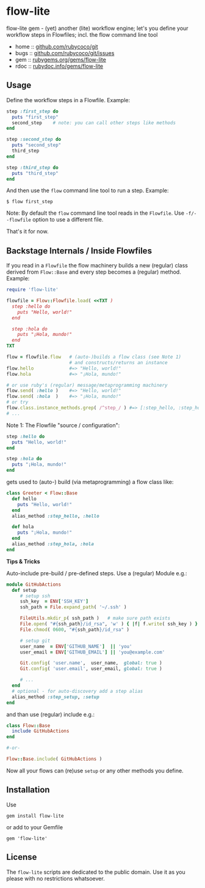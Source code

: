 # flow-lite

flow-lite gem - (yet) another (lite) workflow engine; let's you define your workflow steps in Flowfiles; incl. the flow command line tool


* home  :: [github.com/rubycoco/git](https://github.com/rubycoco/git)
* bugs  :: [github.com/rubycoco/git/issues](https://github.com/rubycoco/git/issues)
* gem   :: [rubygems.org/gems/flow-lite](https://rubygems.org/gems/flow-lite)
* rdoc  :: [rubydoc.info/gems/flow-lite](http://rubydoc.info/gems/flow-lite)



## Usage


Define the workflow steps in a Flowfile. Example:


``` ruby
step :first_step do
  puts "first_step"
  second_step    # note: you can call other steps like methods
end

step :second_step do
  puts "second_step"
  third_step
end

step :third_step do
  puts "third_step"
end
```

And then use the `flow` command line tool to run a step.
Example:

```
$ flow first_step
```

Note: By default the `flow` command line tool reads in the `Flowfile`. Use `-f/--flowfile` option to use a different file.


That's it for now.



## Backstage Internals / Inside Flowfiles


If you read in a `Flowfile` the flow machinery
builds a new (regular) class derived from `Flow::Base`
and every step becomes a (regular) method. Example:

``` ruby
require 'flow-lite'

flowfile = Flow::Flowfile.load( <<TXT )
  step :hello do
    puts "Hello, world!"
  end

  step :hola do
    puts "¡Hola, mundo!"
  end
TXT

flow = flowfile.flow   # (auto-)builds a flow class (see Note 1)
                       # and constructs/returns an instance
flow.hello             #=> "Hello, world!"
flow.hola              #=> "¡Hola, mundo!"

# or use ruby's (regular) message/metaprogramming machinery
flow.send( :hello )    #=> "Hello, world!"
flow.send( :hola  )    #=> "¡Hola, mundo!"
# or try
flow.class.instance_methods.grep( /^step_/ ) #=> [:step_hello, :step_hola]
# ...
```

Note 1:  The Flowfile "source / configuration":

``` ruby
step :hello do
  puts "Hello, world!"
end

step :hola do
  puts "¡Hola, mundo!"
end
```

gets used to (auto-) build (via metaprogramming) a flow class like:

``` ruby
class Greeter < Flow::Base
  def hello
    puts "Hello, world!"
  end
  alias_method :step_hello, :hello

  def hola
    puts "¡Hola, mundo!"
  end
  alias_method :step_hola, :hola
end
```



**Tips & Tricks**

Auto-include pre-build / pre-defined steps. Use a (regular) Module e.g.:

``` ruby
module GitHubActions
  def setup
     # setup ssh
     ssh_key  = ENV['SSH_KEY']
     ssh_path = File.expand_path( '~/.ssh' )

     FileUtils.mkdir_p( ssh_path )   # make sure path exists
     File.open( "#{ssh_path}/id_rsa", 'w' ) { |f| f.write( ssh_key ) }
     File.chmod( 0600, "#{ssh_path}/id_rsa" )

     # setup git
     user_name  = ENV['GITHUB_NAME']  || 'you'
     user_email = ENV['GITHUB_EMAIL'] || 'you@example.com'

     Git.config( 'user.name',  user_name,  global: true )
     Git.config( 'user.email', user_email, global: true )

     # ...
  end
  # optional - for auto-discovery add a step alias
  alias_method :step_setup, :setup
end
```

and than use (regular) include e.g.:

``` ruby
class Flow::Base
  include GitHubActions
end

#-or-

Flow::Base.include( GitHubActions )
```

Now all your flows can (re)use `setup` or any other methods you define.





## Installation

Use

    gem install flow-lite

or add to your Gemfile

    gem 'flow-lite'



## License

The `flow-lite` scripts are dedicated to the public domain.
Use it as you please with no restrictions whatsoever.

